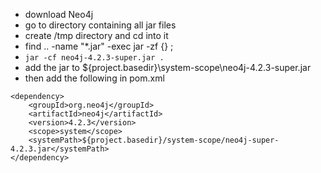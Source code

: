 - download Neo4j
- go to directory containing all jar files
- create /tmp directory and cd into it
- find .. -name "*.jar" -exec jar -zf {} \;
- `jar -cf neo4j-4.2.3-super.jar .`
- add the jar to ${project.basedir}\system-scope\neo4j-4.2.3-super.jar
- then add the following in pom.xml
```
<dependency>
    <groupId>org.neo4j</groupId>
    <artifactId>neo4j</artifactId>
    <version>4.2.3</version>
    <scope>system</scope>
    <systemPath>${project.basedir}/system-scope/neo4j-super-4.2.3.jar</systemPath>
</dependency>
```